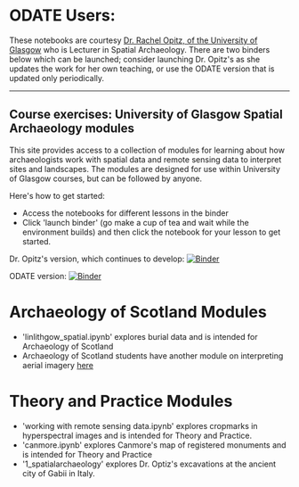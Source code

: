 # ODATE Users:

These notebooks are courtesy [Dr. Rachel Opitz, of the University of Glasgow](https://www.gla.ac.uk/schools/humanities/staff/rachelopitz/) who is Lecturer in Spatial Archaeology. There are two binders below which can be launched; consider launching Dr. Opitz's as she updates the work for her own teaching, or use the ODATE version that is updated only periodically.

---

## Course exercises: University of Glasgow Spatial Archaeology modules

This site provides access to a collection of modules for learning about how archaeologists work with spatial data and remote sensing data to interpret sites and landscapes. The modules are designed for use within University of Glasgow courses, but can be followed by anyone. 

Here's how to get started:

 * Access the notebooks for different lessons in the binder
 * Click 'launch binder' (go make a cup of tea and wait while the environment builds) and then click the notebook for your lesson to get started. 

Dr. Opitz's version, which continues to develop:  [![Binder](https://mybinder.org/badge.svg)](https://mybinder.org/v2/gh/ropitz/spatialarchaeology/master)

ODATE version: [![Binder](https://mybinder.org/badge.svg)](https://mybinder.org/v2/gh/shawngraham/spatialarchaeology/master)

# Archaeology of Scotland Modules
*  'linlithgow_spatial.ipynb' explores burial data and is intended for Archaeology of Scotland
*  Archaeology of Scotland students have another module on interpreting aerial imagery [here](http://ropitz.github.io/digitalantiquity/aerial/iona.html)

# Theory and Practice Modules
*  'working with remote sensing data.ipynb' explores cropmarks in hyperspectral images and is intended for Theory and Practice.
*  'canmore.ipynb' explores Canmore's map of registered monuments and is intended for Theory and Practice
*  '1_spatialarchaeology' explores Dr. Optiz's excavations at the ancient city of Gabii in Italy.


